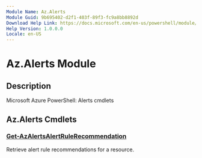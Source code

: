 ```yaml
---
Module Name: Az.Alerts
Module Guid: 9b695402-d2f1-403f-89f3-fc9a8bb8892d
Download Help Link: https://docs.microsoft.com/en-us/powershell/module/az.alerts
Help Version: 1.0.0.0
Locale: en-US
---
```


# Az.Alerts Module
## Description
Microsoft Azure PowerShell: Alerts cmdlets

## Az.Alerts Cmdlets
### [Get-AzAlertsAlertRuleRecommendation](Get-AzAlertsAlertRuleRecommendation.md)
Retrieve alert rule recommendations for a resource.

